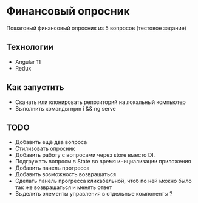 # Финансовый опросник

Пошаговый финансовый опросник из 5 вопросов (тестовое задание)

## Технологии

- Angular 11
- Redux

## Как запустить

- Скачать или клонировать репозиторий на локальный компьютер
- Выполнить команды npm i && ng serve

## TODO

- Добавить ещё два вопроса
- Стилизовать опросник
- Добавить работу с вопросами через store вместо DI.
- Подгружать вопросы в State во время инициализации приложения
- Добавить панель прогресса
- Добавить возможность возвращаться
- Сделать панель прогресса кликабельной, чтоб по ней можно было так же возвращаться и менять ответ
- Выделить элементы управления в отдельные компоненты ?
